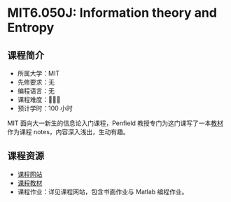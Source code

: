 # MIT6.050J: Information theory and Entropy

## 课程简介

- 所属大学：MIT
- 先修要求：无
- 编程语言：无
- 课程难度：🌟🌟🌟
- 预计学时：100 小时

MIT 面向大一新生的信息论入门课程，Penfield 教授专门为这门课写了一本[教材][textbook]作为课程 notes，内容深入浅出，生动有趣。

[textbook]: https://ocw.mit.edu/courses/electrical-engineering-and-computer-science/6-050j-information-and-entropy-spring-2008/syllabus/MIT6_050JS08_textbook.pdf

## 课程资源

- [课程网站](https://ocw.mit.edu/courses/electrical-engineering-and-computer-science/6-050j-information-and-entropy-spring-2008/index.htm)
- [课程教材](https://ocw.mit.edu/courses/electrical-engineering-and-computer-science/6-050j-information-and-entropy-spring-2008/syllabus/MIT6_050JS08_textbook.pdf)
- 课程作业：详见课程网站，包含书面作业与 Matlab 编程作业。
